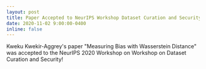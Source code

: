 ```yaml
---
layout: post
title: Paper Accepted to NeurIPS Workshop Dataset Curation and Security
date: 2020-11-02 9:00:00-0400
inline: false
---
```


Kweku Kwekir-Aggrey's paper "Measuring Bias with Wasserstein Distance" was accepted to the NeurIPS 2020 Workshop on Workshop on Dataset Curation and Security!
